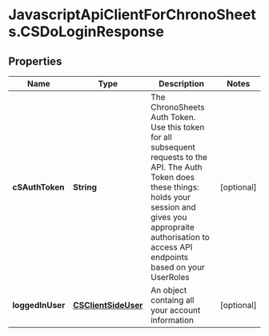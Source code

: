 # JavascriptApiClientForChronoSheets.CSDoLoginResponse

## Properties
Name | Type | Description | Notes
------------ | ------------- | ------------- | -------------
**cSAuthToken** | **String** | The ChronoSheets Auth Token.  Use this token for all subsequent requests to the API.  The Auth Token does these things: holds your session and gives you appropraite authorisation to access API endpoints based on your UserRoles | [optional] 
**loggedInUser** | [**CSClientSideUser**](CSClientSideUser.md) | An object containg all your account information | [optional] 


